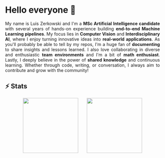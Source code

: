 # Hello everyone 👋

<div align="justify">

My name is Luis Zerkowski and I'm a **MSc Artificial Intelligence candidate** with several years of hands-on experience building **end-to-end Machine Learning pipelines**. My focus lies in **Computer Vision** and **Interdisciplinary AI**, where I enjoy turning innovative ideas into **real-world applications**. As you'll probably be able to tell by my repos, I'm a huge fan of **documenting** to share insights and lessons learned. I also love collaborating in diverse and enthusiastic **team environments** and I'm a bit of **math enthusiast**. Lastly, I deeply believe in the power of **shared knowledge** and continuous learning. Whether through code, writing, or conversation, I always aim to contribute and grow with the community!

</div>

## ⚡️ Stats

<div align="center">

  <img height="180em" src="https://github-readme-stats.vercel.app/api?username=luizerko&show_icons=true&theme=dark" />
  <img width="20" />
  <img height="180em" src="https://github-readme-stats.vercel.app/api/top-langs/?username=luizerko&hide_progress=true&theme=dark&size_weight=0.5&count_weight=0.5&langs_count=8&hide=makefile,html,css" />

</div>

